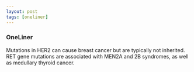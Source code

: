 ```yaml
---
layout: post
tags: [oneliner]
---
```



### OneLiner

Mutations in HER2 can cause breast cancer but are typically not inherited. RET gene mutations are associated with MEN2A and 2B syndromes, as well as medullary thyroid cancer.
